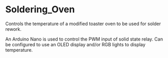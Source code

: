 # Soldering_Oven
Controls the temperature of a modified toaster oven to be used for solder rework.

An Arduino Nano is used to control the PWM input of solid state relay.
Can be configured to use an OLED display and/or RGB lights to display temperature.

